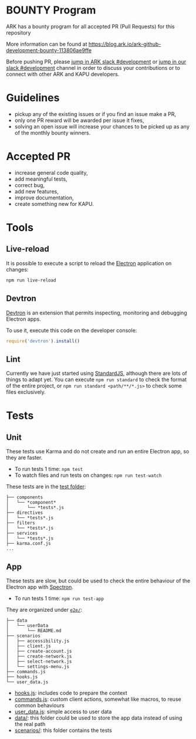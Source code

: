 # BOUNTY Program
ARK has a bounty program for all accepted PR (Pull Requests) for this repository

More information can be found at https://blog.ark.io/ark-github-development-bounty-113806ae9ffe

Before pushing PR, please [jump in ARK slack #development](https://ark.io/slack) or [jump in our slack #development](https://kapu-coin.slack.com) channel in order to discuss your contributions or to connect with other ARK and KAPU developers.

# Guidelines
 - pickup any of the existing issues or if you find an issue make a PR,
 - only one PR reward will be awarded per issue it fixes,
 - solving an open issue will increase your chances to be picked up as any of the monthly bounty winners.

# Accepted PR
 - increase general code quality,
 - add meaningful tests,
 - correct bug,
 - add new features,
 - improve documentation,
 - create something new for KAPU.

# Tools

## Live-reload
It is possible to execute a script to reload the [Electron](https://electron.atom.io/) application on changes:
```bash
npm run live-reload
```

## Devtron
[Devtron](https://github.com/electron/devtron) is an extension that permits inspecting, monitoring and debugging Electron apps.

To use it, execute this code on the developer console:
```js
require('devtron').install()
```

## Lint
Currently we have just started using [StandardJS](https://standardjs.com/), although there are lots of things to adapt yet.
You can execute `npm run standard` to check the format of the entire project, or `npm run standard <path/**/*.js>` to check some files exclusively.

# Tests

## Unit
These tests use Karma and do not create and run an entire Electron app, so they are faster.

 - To run tests 1 time: `npm test`
 - To watch files and run tests on changes: `npm run test-watch`

These tests are in the [test folder](https://github.com/kapucoin/kapu-desktop/tree/master/test):

```
├── components
│   └── *component*
│       └── *tests*.js
├── directives
│   └── *tests*.js
├── filters
│   └── *tests*.js
├── services
│   └── *tests*.js
├── karma.conf.js
...
```

## App
These tests are slow, but could be used to check the entire behaviour of the Electron app with [Spectron](https://electron.atom.io/spectron/).

 - To run tests 1 time: `npm run test-app`

They are organized under [`e2e/`](https://github.com/kapucoin/kapu-desktop/tree/master/test/e2e):

```
├── data
│   └── userData
│       └── README.md
├── scenarios
│   ├── accessibility.js
│   ├── client.js
│   ├── create-account.js
│   ├── create-network.js
│   ├── select-network.js
│   └── settings-menu.js
├── commands.js
├── hooks.js
└── user_data.js
```

 - [hooks.js](https://github.com/kapucoin/kapu-desktop/tree/master/test/e2e/hooks.js): includes code to prepare the context
 - [commands.js](https://github.com/kapucoin/kapu-desktop/tree/master/test/e2e/commands.js): custom client actions, somewhat like macros, to reuse common behaviours
 - [user_data.js](https://github.com/kapucoin/kapu-desktop/tree/master/test/e2e/user_data.js): simple access to user data
 - [data/](https://github.com/kapucoin/kapu-desktop/tree/master/test/e2e/data/): this folder could be used to store the app data instead of using the real path
 - [scenarios/](https://github.com/kapucoin/kapu-desktop/tree/master/test/e2e/scenarios/): this folder contains the tests
